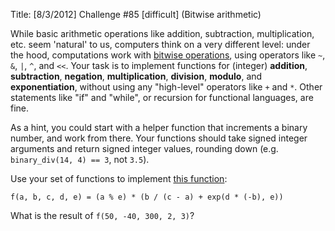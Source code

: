 Title: [8/3/2012] Challenge #85 [difficult] (Bitwise arithmetic)

While basic arithmetic operations like addition, subtraction, multiplication, etc. seem 'natural' to us, computers think on a very different level: under the hood, computations work with [bitwise operations](http://en.wikipedia.org/wiki/Bitwise_operation), using operators like `~`, `&`, `|`, `^`, and `<<`. Your task is to implement functions for (integer) **addition**, **subtraction**, **negation**, **multiplication**, **division**, **modulo**, and **exponentiation**, without using any "high-level" operators like `+` and `*`. Other statements like "if" and "while", or recursion for functional languages, are fine.

As a hint, you could start with a helper function that increments a binary number, and work from there. Your functions should take signed integer arguments and return signed integer values, rounding down (e.g. `binary_div(14, 4) == 3`, not `3.5`).

Use your set of functions to implement [this function](http://i.imgur.com/ENkWO.png):

    f(a, b, c, d, e) = (a % e) * (b / (c - a) + exp(d * (-b), e))

What is the result of `f(50, -40, 300, 2, 3)`?